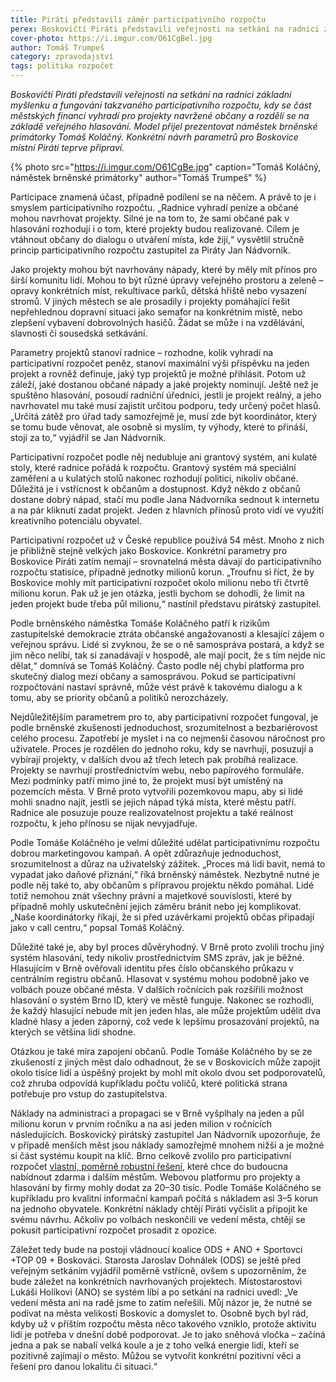 ```yaml
---
title: Piráti představili záměr participativního rozpočtu
perex: Boskovičtí Piráti představili veřejnosti na setkání na radnici základní myšlenku a fungování takzvaného participativního rozpočtu, kdy se část městských financí vyhradí pro projekty navržené občany a rozdělí se na základě veřejného hlasování.
cover-photo: https://i.imgur.com/O61CgBel.jpg
author: Tomáš Trumpeš
category: zpravodajství
tags: politika rozpočet
---
```


*Boskovičtí Piráti představili veřejnosti na setkání na radnici základní myšlenku a fungování takzvaného participativního rozpočtu, kdy se část městských financí vyhradí pro projekty navržené občany a rozdělí se na základě veřejného hlasování. Model přijel prezentovat náměstek brněnské primátorky Tomáš Koláčný. Konkrétní návrh parametrů pro Boskovice místní Piráti teprve připraví.*

{% photo src="https://i.imgur.com/O61CgBe.jpg" caption="Tomáš Koláčný, náměstek brněnské primátorky" author="Tomáš Trumpeš" %}

Participace znamená účast, případně podílení se na něčem. A právě to je i smyslem participativního rozpočtu. „Radnice vyhradí peníze a občané mohou navrhovat projekty. Silné je na tom to, že sami občané pak v hlasování rozhodují i o tom, které projekty budou realizované. Cílem je vtáhnout občany do dialogu o utváření místa, kde žijí,“ vysvětlil stručně princip participativního rozpočtu zastupitel za Piráty Jan Nádvorník.

Jako projekty mohou být navrhovány nápady, které by měly mít přínos pro širší komunitu lidí. Mohou to být různé úpravy veřejného prostoru a zeleně – opravy konkrétních míst, rekultivace parků, dětská hřiště nebo vysazení stromů. V jiných městech se ale prosadily i projekty pomáhající řešit nepřehlednou dopravní situaci jako semafor na konkrétním místě, nebo zlepšení vybavení dobrovolných hasičů. Žádat se může i na vzdělávání, slavnosti či sousedská setkávání.

Parametry projektů stanoví radnice – rozhodne, kolik vyhradí na participativní rozpočet peněz, stanoví maximální výši příspěvku na jeden projekt a rovněž definuje, jaký typ projektů je možné přihlásit. Potom už záleží, jaké dostanou občané nápady a jaké projekty nominují. Ještě než je spuštěno hlasování, posoudí radniční úředníci, jestli je projekt reálný, a jeho navrhovatel mu také musí zajistit určitou podporu, tedy určený počet hlasů. „Určitá zátěž pro úřad tady samozřejmě je, musí zde být koordinátor, který se tomu bude věnovat, ale osobně si myslím, ty výhody, které to přináší, stojí za to,“ vyjádřil se Jan Nádvorník.

Participativní rozpočet podle něj nedubluje ani grantový systém, ani kulaté stoly, které radnice pořádá k rozpočtu. Grantový systém má speciální zaměření a u kulatých stolů nakonec rozhodují politici, nikoliv občané. Důležitá je i vstřícnost k občanům a dostupnost. Když někdo z občanů dostane dobrý nápad, stačí mu podle Jana Nádvorníka sednout k internetu a na pár kliknutí zadat projekt. Jeden z hlavních přínosů proto vidí ve využití kreativního potenciálu obyvatel.

Participativní rozpočet už v České republice používá 54 měst. Mnoho z nich je přibližně stejně velkých jako Boskovice. Konkrétní parametry pro Boskovice Piráti zatím nemají – srovnatelná města dávají do participativního rozpočtu statisíce, případně jednotky milionů korun. „Troufnu si říct, že by Boskovice mohly mít participativní rozpočet okolo milionu nebo tři čtvrtě milionu korun. Pak už je jen otázka, jestli bychom se dohodli, že limit na jeden projekt bude třeba půl milionu,“ nastínil představu pirátský zastupitel.

Podle brněnského náměstka Tomáše Koláčného patří k rizikům zastupitelské demokracie ztráta občanské angažovanosti a klesající zájem o veřejnou správu. Lidé si zvyknou, že se o ně samospráva postará, a když se jim něco nelíbí, tak si zanadávají v hospodě, ale mají pocit, že s tím nejde nic dělat,“ domnívá se Tomáš Koláčný. Často podle něj chybí platforma pro skutečný dialog mezi občany a samosprávou. Pokud se participativní rozpočtování nastaví správně, může vést právě k takovému dialogu a k tomu, aby se priority občanů a politiků nerozcházely.

Nejdůležitějším parametrem pro to, aby participativní rozpočet fungoval, je podle brněnské zkušenosti jednoduchost, srozumitelnost a bezbariérovost celého procesu. Zapotřebí je myslet i na co nejmenší časovou náročnost pro uživatele. Proces je rozdělen do jednoho roku, kdy se navrhují, posuzují a vybírají projekty, v dalších dvou až třech letech pak probíhá realizace. Projekty se navrhují prostřednictvím webu, nebo papírového formuláře. Mezi podmínky patří mimo jiné to, že projekt musí být umístěný na pozemcích města. V Brně proto vytvořili pozemkovou mapu, aby si lidé mohli snadno najít, jestli se jejich nápad týká místa, které městu patří. Radnice ale posuzuje pouze realizovatelnost projektu a také reálnost rozpočtu, k jeho přínosu se nijak nevyjadřuje.

Podle Tomáše Koláčného je velmi důležité udělat participativnímu rozpočtu dobrou marketingovou kampaň. A opět zdůrazňuje jednoduchost, srozumitelnost a důraz na uživatelský zážitek. „Proces má lidi bavit, nemá to vypadat jako daňové přiznání,“ říká brněnský náměstek. Nezbytně nutné je podle něj také to, aby občanům s přípravou projektu někdo pomáhal. Lidé totiž nemohou znát všechny právní a majetkové souvislosti, které by případně mohly uskutečnění jejich záměru bránit nebo jej komplikovat. „Naše koordinátorky říkají, že si před uzávěrkami projektů občas připadají jako v call centru,“ popsal Tomáš Koláčný.

Důležité také je, aby byl proces důvěryhodný. V Brně proto zvolili trochu jiný systém hlasování, tedy nikoliv prostřednictvím SMS zpráv, jak je běžné. Hlasujícím v Brně ověřovali identitu přes číslo občanského průkazu v centrálním registru občanů. Hlasovat v systému mohou podobně jako ve volbách pouze občané města. V dalších ročnících pak rozšířili možnost hlasování o systém Brno ID, který ve městě funguje. Nakonec se rozhodli, že každý hlasující nebude mít jen jeden hlas, ale může projektům udělit dva kladné hlasy a jeden záporný, což vede k lepšímu prosazování projektů, na kterých se většina lidí shodne.

Otázkou je také míra zapojení občanů. Podle Tomáše Koláčného by se ze zkušeností z jiných měst dalo odhadnout, že se v Boskovicích může zapojit okolo tisíce lidí a úspěšný projekt by mohl mít okolo dvou set podporovatelů, což zhruba odpovídá kupříkladu počtu voličů, které politická strana potřebuje pro vstup do zastupitelstva.

Náklady na administraci a propagaci se v Brně vyšplhaly na jeden a půl milionu korun v prvním ročníku a na asi jeden milion v ročnících následujících. Boskovický pirátský zastupitel Jan Nádvorník upozorňuje, že v případě menších měst jsou náklady samozřejmě mnohem nižší a je možné si část systému koupit na klíč. Brno celkově zvolilo pro participativní rozpočet [vlastní, poměrně robustní řešení](https://damenavas.brno.cz), které chce do budoucna nabídnout zdarma i dalším městům. Webovou platformu pro projekty a hlasování by firmy mohly dodat za 20–30 tisíc. Podle Tomáše Koláčného se kupříkladu pro kvalitní informační kampaň počítá s nákladem asi 3–5 korun na jednoho obyvatele. Konkrétní náklady chtějí Piráti vyčíslit a připojit ke svému návrhu. Ačkoliv po volbách neskončili ve vedení města, chtějí se pokusit participativní rozpočet prosadit z opozice.

Záležet tedy bude na postoji vládnoucí koalice ODS + ANO + Sportovci +TOP 09 + Boskováci. Starosta Jaroslav Dohnálek (ODS) se ještě před veřejným setkáním vyjádřil poměrně vstřícně, ovšem s upozorněním, že bude záležet na konkrétních navrhovaných projektech. Místostarostovi Lukáši Holíkovi (ANO) se systém líbí a po setkání na radnici uvedl: „Ve vedení města ani na radě jsme to zatím neřešili. Můj názor je, že nutné se podívat na města velikosti Boskovic a domyslet to. Osobně bych byl rád, kdyby už v příštím rozpočtu města něco takového vzniklo, protože aktivitu lidí je potřeba v dnešní době podporovat. Je to jako sněhová vločka – začíná jedna a pak se nabalí velká koule a je z toho velká energie lidí, kteří se pozitivně zajímají o město. Můžou se vytvořit konkrétní pozitivní věci a řešení pro danou lokalitu či situaci.“